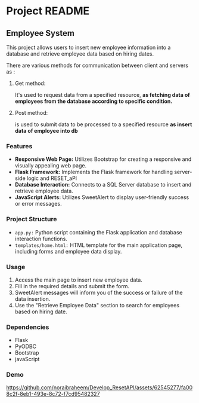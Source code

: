 <!DOCTYPE html>
<html lang="en">

<head>
<meta charset="UTF-8">
<meta name="viewport" content="width=device-width, initial-scale=1.0">

</head>

<body>

<h1>Project README</h1>

<h2>Employee System</h2>

<p>This project allows users to insert new employee information into a database and retrieve employee data based on hiring dates.</p>
<p>There are various methods for communication between client and servers as :</p>
<ol>
      <li>Get method:</li>
      <p>It's used to request data from a specified resource, <b> as fetching data of employees from the database according to specific condition.</b></p>
      <li>Post method:</li>
      <p>is used to submit data to be processed to a specified resource <b> as insert data of employee into db </b></p>
</ol>

<h3>Features</h3>

<ul>
  <li><strong>Responsive Web Page:</strong> Utilizes Bootstrap for creating a responsive and visually appealing web page.</li>
  <li><strong>Flask Framework:</strong> Implements the Flask framework for handling server-side logic and RESET_aPI</li>
  <li><strong>Database Interaction:</strong> Connects to a SQL Server database to insert and retrieve employee data.</li>
  <li><strong>JavaScript Alerts:</strong> Utilizes SweetAlert to display user-friendly success or error messages.</li>
</ul>

<h3>Project Structure</h3>

<ul>
  <li><code>app.py:</code> Python script containing the Flask application and database interaction functions.</li>
  <li><code>templates/home.html:</code> HTML template for the main application page, including forms and employee data display.</li>
</ul>


<h3>Usage</h3>

<ol>
  <li>Access the main page to insert new employee data.</li>
  <li>Fill in the required details and submit the form.</li>
  <li>SweetAlert messages will inform you of the success or failure of the data insertion.</li>
  <li>Use the "Retrieve Employee Data" section to search for employees based on hiring date.</li>
</ol>

<h3>Dependencies</h3>

<ul>
  <li>Flask</li>
  <li>PyODBC</li>
  <li>Bootstrap </li>
  <li>javaScript </li>
</ul>


<h3>Demo</h3>

https://github.com/noraibraheem/Develop_ResetAPI/assets/62545277/fa008c2f-8eb1-493e-8c72-f7cd95482327

</body>

</html>

